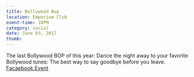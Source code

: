 ```yaml
---
title: Bollywood Bop
location: Emporium Club
event-time: 10PM
category: social
date: June 03, 2017
thumb:
---
```


The last Bollywood BOP of this year:
Dance the night away to your favorite Bollywood tunes: The best way to say goodbye before you leave.
[Facaebook Event](https://www.facebook.com/events/813395845483342/)